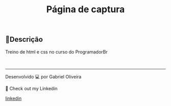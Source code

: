 



  
  <h1 align='center'> Página de captura </h1>

  <br> 
  
  
## 📝Descrição  
<p> 
    Treino de html e css no curso do ProgramadorBr 
</p><br>


---



Desenvolvido 💻 por Gabriel Oliveira


 👋 Check out my Linkedin


  [ linkedin ](https://www.linkedin.com/in/gabriel-oliveira97/) 
  




​		


